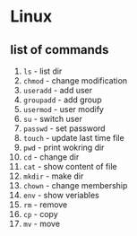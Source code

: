 # Linux
## list of commands

1. `ls` - list dir
2. `chmod` - change modification
3. `useradd` - add user
4. `groupadd` - add group
5. `usermod` - user modify
6. `su` - switch user
7. `passwd` - set password
8. `touch` - update last time file 
9. `pwd` - print wokring dir
10. `cd` - change dir
11. `cat` - show content of file
12. `mkdir` - make dir
13. `chown` - change membership
14. `env` - show veriables
15. `rm` - remove
16. `cp` - copy
17. `mv` - move
